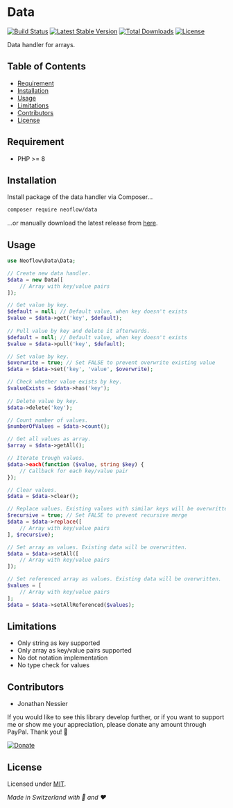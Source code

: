 # Data
[![Build Status](https://github.com/neoflow/data/workflows/Tests/badge.svg)](https://github.com/neoflow/data/actions?query=branch:4.x)
[![Latest Stable Version](https://poser.pugx.org/neoflow/data/v?service=github)](https://packagist.org/packages/neoflow/data)
[![Total Downloads](https://poser.pugx.org/neoflow/data/downloads?service=github)](https://packagist.org/packages/neoflow/data)
[![License](https://poser.pugx.org/neoflow/data/license?service=github)](https://packagist.org/packages/neoflow/data)

Data handler for arrays.

## Table of Contents
- [Requirement](#requirement)
- [Installation](#installation)
- [Usage](#usage)
- [Limitations](#limitations)
- [Contributors](#contributors)
- [License](#license)

## Requirement
* PHP >= 8

## Installation
Install package of the data handler via Composer...
```bash
composer require neoflow/data
```
...or manually download the latest release from [here](https://github.com/Neoflow/Data/releases/).

## Usage
```php
use Neoflow\Data\Data;

// Create new data handler.
$data = new Data([
    // Array with key/value pairs
]);

// Get value by key.
$default = null; // Default value, when key doesn't exists
$value = $data->get('key', $default);
   
// Pull value by key and delete it afterwards.
$default = null; // Default value, when key doesn't exists
$value = $data->pull('key', $default);

// Set value by key.
$overwrite = true; // Set FALSE to prevent overwrite existing value
$data = $data->set('key', 'value', $overwrite);

// Check whether value exists by key.
$valueExists = $data->has('key');
   
// Delete value by key.
$data->delete('key');

// Count number of values.
$numberOfValues = $data->count();

// Get all values as array.
$array = $data->getAll();

// Iterate trough values.
$data->each(function ($value, string $key) {
    // Callback for each key/value pair
});

// Clear values.
$data = $data->clear();

// Replace values. Existing values with similar keys will be overwritten.
$recursive = true; // Set FALSE to prevent recursive merge
$data = $data->replace([
    // Array with key/value pairs
], $recursive);

// Set array as values. Existing data will be overwritten.
$data = $data->setAll([
    // Array with key/value pairs
]);

// Set referenced array as values. Existing data will be overwritten.
$values = [
    // Array with key/value pairs
];
$data = $data->setAllReferenced($values);
```

## Limitations
* Only string as key supported
* Only array as key/value pairs supported
* No dot notation implementation
* No type check for values

## Contributors
* Jonathan Nessier

If you would like to see this library develop further, or if you want to support me or show me your appreciation, please
 donate any amount through PayPal. Thank you! :beers:
 
[![Donate](https://img.shields.io/badge/Donate-paypal-blue)](https://www.paypal.me/JonathanNessier)

## License
Licensed under [MIT](LICENSE). 

*Made in Switzerland with :cheese: and :heart:*
